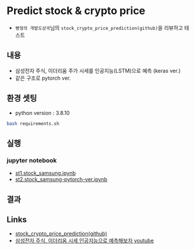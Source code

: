 # Predict stock & crypto price
* `빵형의 개발도상국`님의 `stock_crypto_price_prediction(github)`을 리뷰하고 테스트 

## 내용
* 삼성전자 주식, 이더리움 주가 시세를 인공지능(LSTM)으로 예측 (keras ver.)
* 같은 구조로 pytorch ver.

## 환경 셋팅
 * python version : 3.8.10
```bash
bash requirements.sh
```

## 실행
### jupyter notebook
* [st1.stock_samsung.ipynb](https://github.com/duc-ke/kaggle-playground-group/blob/main/3.invisibility_cloak/jupyters/st1.%EA%B2%80%EC%A0%95%EB%AC%BC%EC%B2%B4%EB%A5%BC%EC%9D%B8%EC%8B%9D%ED%95%98%EC%97%AC%ED%88%AC%EB%AA%85%ED%95%B4%EC%A7%80%EA%B8%B0.ipynb)
* [st2.stock_samsung-pytorch-ver.ipynb](https://github.com/duc-ke/kaggle-playground-group/blob/main/3.invisibility_cloak/jupyters/st1.%EA%B2%80%EC%A0%95%EB%AC%BC%EC%B2%B4%EB%A5%BC%EC%9D%B8%EC%8B%9D%ED%95%98%EC%97%AC%ED%88%AC%EB%AA%85%ED%95%B4%EC%A7%80%EA%B8%B0.ipynb)

## 결과


## Links
* [stock_crypto_price_prediction(github)](https://github.com/kairess/stock_crypto_price_prediction)
* [삼성전자 주식, 이더리움 시세 인공지능으로 예측해보자 youtube](https://youtu.be/sG_WeGbZ9A4)



